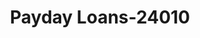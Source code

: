 ---
f_zip-code: 61265
f_state-code: IL
title: Payday Loans-24010
f_phone: 309-797-4200
f_city-only: Moline
f_address: 3608 Avenue Of The Cities Moline
f_location-unique-id: '24010'
slug: payday-loans-24010
updated-on: '2024-05-30T13:46:58.046Z'
created-on: '2024-05-30T13:36:59.803Z'
published-on: '2024-05-30T13:54:32.469Z'
f_city-state: cms/city/moline-il.md
f_company: cms/company/payday-loans.md
f_state: cms/state/illinois.md
layout: '[payday-loan].html'
tags: payday-loan
---
